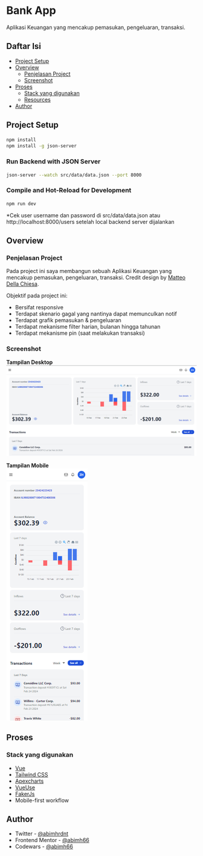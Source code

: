 # Bank App

Aplikasi Keuangan yang mencakup pemasukan, pengeluaran, transaksi.

## Daftar Isi

- [Project Setup](#project-setup)
- [Overview](#overview)
  - [Penjelasan Project](#the-challenge)
  - [Screenshot](#screenshot)
- [Proses](#proses)
  - [Stack yang digunakan](#stack-yang-digunakan)
  - [Resources](#resources)
- [Author](#author)

## Project Setup

```sh
npm install
npm install -g json-server
```

### Run Backend with JSON Server

```sh
json-server --watch src/data/data.json --port 8000
```

### Compile and Hot-Reload for Development

```sh
npm run dev
```

\*Cek user username dan password di src/data/data.json atau http://localhost:8000/users setelah local backend server dijalankan

## Overview

### Penjelasan Project

Pada project ini saya membangun sebuah Aplikasi Keuangan yang mencakup pemasukan, pengeluaran, transaksi. Credit design by [Matteo Della Chiesa](https://dribbble.com/MatteoDellaChiesa).

Objektif pada project ini:

- Bersifat responsive
- Terdapat skenario gagal yang nantinya dapat memunculkan notif
- Terdapat grafik pemasukan & pengeluaran
- Terdapat mekanisme filter harian, bulanan hingga tahunan
- Terdapat mekanisme pin (saat melakukan transaksi)

### Screenshot

**Tampilan Desktop**
![Tampilan Desktop](./public//screenshot/screenshot-desktop.png)

**Tampilan Mobile**<br>
![Tampilan Mobile](./public/screenshot/screenshot-mobile.png)

## Proses

### Stack yang digunakan

- [Vue](https://vuejs.org/)
- [Tailwind CSS](https://tailwindcss.com/)
- [Apexcharts](https://apexcharts.com/)
- [VueUse](https://vueuse.org/)
- [FakerJs](https://fakerjs.dev/)
- Mobile-first workflow

## Author

- Twitter - [@abimhrdnt](https://www.twitter.com/abimhrdnt)
- Frontend Mentor - [@abimh66](https://www.frontendmentor.io/profile/abimh66)
- Codewars - [@abimh66](https://www.codewars.com/users/abimh66)
